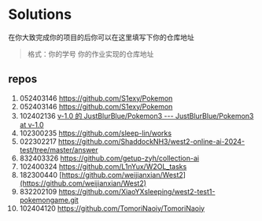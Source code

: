 # Solutions

在你大致完成你的项目的后你可以在这里填写下你的仓库地址

> 格式：你的学号 你的作业实现的仓库地址
## repos


1. 052403146 https://github.com/S1exy/Pokemon
2. 052403146  https://github.com/S1exy/Pokemon
3. 102402136  [v-1.0 的 JustBlurBlue/Pokemon3 --- JustBlurBlue/Pokemon3 at v-1.0](https://github.com/JustBlurBlue/Pokemon3/tree/v-1.0) 
4. 102300235 https://github.com/sleep-lin/works
5. 022302217 https://github.com/ShaddockNH3/west2-online-ai-2024-test/tree/master/answer
6. 832403326 https://github.com/getup-zyh/collection-ai
7. 102400324 https://github.com/L1nYux/W2OL_tasks
8. 182300440 [https://github.com/weijianxian/West2](https://github.com/weijianxian/West2)
9. 832202109 https://github.com/XiaoYXsleeping/west2-test1-pokemongame.git
10. 102404120 https://github.com/TomoriNaoiy/TomoriNaoiy
